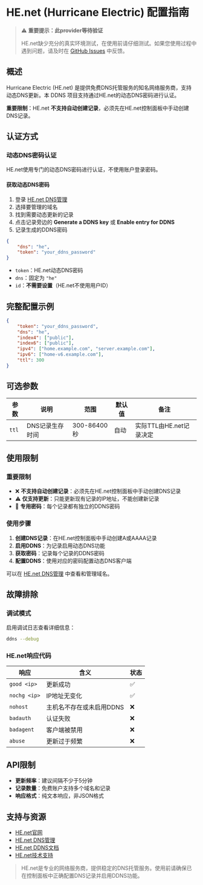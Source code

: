 # HE.net (Hurricane Electric) 配置指南

> ⚠️ **重要提示：此provider等待验证**
>
> HE.net缺少充分的真实环境测试，在使用前请仔细测试。如果您使用过程中遇到问题，请及时在 [GitHub Issues](https://github.com/NewFuture/DDNS/issues) 中反馈。

## 概述

Hurricane Electric (HE.net) 是提供免费DNS托管服务的知名网络服务商，支持动态DNS更新。本 DDNS 项目支持通过HE.net的动态DNS密码进行认证。

**重要限制**：HE.net **不支持自动创建记录**，必须先在HE.net控制面板中手动创建DNS记录。

## 认证方式

### 动态DNS密码认证

HE.net使用专门的动态DNS密码进行认证，不使用账户登录密码。

#### 获取动态DNS密码

1. 登录 [HE.net DNS管理](https://dns.he.net/)
2. 选择要管理的域名
3. 找到需要动态更新的记录
4. 点击记录旁边的 **Generate a DDNS key** 或 **Enable entry for DDNS**
5. 记录生成的DDNS密码

```json
{
    "dns": "he",
    "token": "your_ddns_password"
}
```

- `token`：HE.net动态DNS密码
- `dns`：固定为 `"he"`
- `id`：**不需要设置**（HE.net不使用用户ID）

## 完整配置示例

```json
{
    "token": "your_ddns_password",
    "dns": "he",
    "index4": ["public"],
    "index6": ["public"],
    "ipv4": ["home.example.com", "server.example.com"],
    "ipv6": ["home-v6.example.com"],
    "ttl": 300
}
```

## 可选参数

| 参数   | 说明             | 范围         | 默认值 | 备注                       |
|--------|------------------|--------------|--------|----------------------------|
| `ttl`  | DNS记录生存时间  | 300-86400秒  | 自动    | 实际TTL由HE.net记录决定    |

## 使用限制

### 重要限制

- ❌ **不支持自动创建记录**：必须先在HE.net控制面板中手动创建DNS记录
- ⚠️ **仅支持更新**：只能更新现有记录的IP地址，不能创建新记录
- 🔑 **专用密码**：每个记录都有独立的DDNS密码

### 使用步骤

1. **创建DNS记录**：在HE.net控制面板中手动创建A或AAAA记录
2. **启用DDNS**：为记录启用动态DNS功能
3. **获取密码**：记录每个记录的DDNS密码
4. **配置DDNS**：使用对应的密码配置动态DNS客户端

可以在 [HE.net DNS管理](https://dns.he.net/) 中查看和管理域名。

## 故障排除

### 调试模式

启用调试日志查看详细信息：

```sh
ddns --debug
```

### HE.net响应代码

| 响应 | 含义 | 状态 |
|------|------|------|
| `good <ip>` | 更新成功 | ✅ |
| `nochg <ip>` | IP地址无变化 | ✅ |
| `nohost` | 主机名不存在或未启用DDNS | ❌ |
| `badauth` | 认证失败 | ❌ |
| `badagent` | 客户端被禁用 | ❌ |
| `abuse` | 更新过于频繁 | ❌ |

## API限制

- **更新频率**：建议间隔不少于5分钟
- **记录数量**：免费账户支持多个域名和记录
- **响应格式**：纯文本响应，非JSON格式

## 支持与资源

- [HE.net官网](https://he.net/)
- [HE.net DNS管理](https://dns.he.net/)
- [HE.net DDNS文档](https://dns.he.net/docs.html)
- [HE.net技术支持](https://he.net/contact.html)

> HE.net是专业的网络服务商，提供稳定的DNS托管服务。使用前请确保已在控制面板中正确配置DNS记录并启用DDNS功能。
